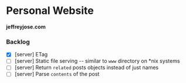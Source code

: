 # Personal Website
**jeffreyjose.com**


### Backlog
- [x] [server] ETag
- [ ] [server] Static file serving -- similar to `www` directory on *nix systems
- [ ] [server] Return `related` posts objects instead of just names
- [ ] [server] Parse `contents` of the post
